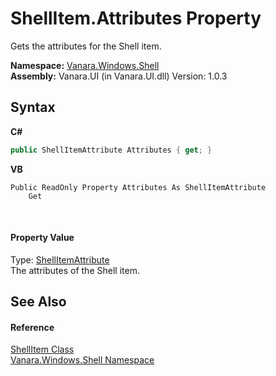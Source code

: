 # ShellItem.Attributes Property 
 

Gets the attributes for the Shell item.

**Namespace:**&nbsp;<a href="be182789-447d-1423-b31f-7fd1f1f04ab2">Vanara.Windows.Shell</a><br />**Assembly:**&nbsp;Vanara.UI (in Vanara.UI.dll) Version: 1.0.3

## Syntax

**C#**<br />
``` C#
public ShellItemAttribute Attributes { get; }
```

**VB**<br />
``` VB
Public ReadOnly Property Attributes As ShellItemAttribute
	Get
```

<br />

#### Property Value
Type: <a href="c32a1e48-5b1d-c290-3176-d76805465ef6">ShellItemAttribute</a><br />The attributes of the Shell item.

## See Also


#### Reference
<a href="5c5b3136-e459-f05f-b518-8ce7de68d0ca">ShellItem Class</a><br /><a href="be182789-447d-1423-b31f-7fd1f1f04ab2">Vanara.Windows.Shell Namespace</a><br />